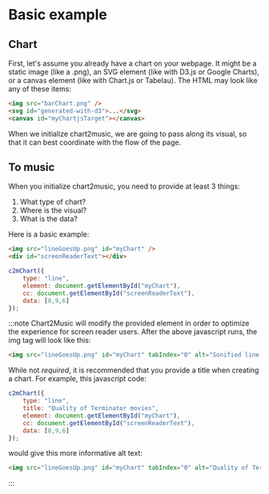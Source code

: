 # Basic example

## Chart

First, let's assume you already have a chart on your webpage. It might be a static image (like a .png), an SVG element (like with D3.js or Google Charts), or a canvas element (like with Chart.js or Tabelau). The HTML may look like any of these items:

```html
<img src="barChart.png" />
<svg id="generated-with-d3">...</svg>
<canvas id="myChartjsTarget"></canvas>
```

When we initialize chart2music, we are going to pass along its visual, so that it can best coordinate with the flow of the page.

## To music

When you initialize chart2music, you need to provide at least 3 things:

1. What type of chart?
2. Where is the visual?
3. What is the data?

Here is a basic example:

```html
<img src="lineGoesUp.png" id="myChart" />
<div id="screenReaderText"></div>
```

```js
c2mChart({
    type: "line",
    element: document.getElementById("myChart"),
    cc: document.getElementById("screenReaderText"),
    data: [8,9,6]
});
```

:::note
Chart2Music will modify the provided element in order to optimize the experience for screen reader users. After the above javascript runs, the img tag will look like this:

```html
<img src="lineGoesUp.png" id="myChart" tabIndex="0" alt="Sonified line chart" />
```

While not *required*, it is recommended that you provide a title when creating a chart. For example, this javascript code:

```js
c2mChart({
    type: "line",
    title: "Quality of Terminator movies",
    element: document.getElementById("myChart"),
    cc: document.getElementById("screenReaderText"),
    data: [8,9,6]
});
```

would give this more informative alt text:

```html
<img src="lineGoesUp.png" id="myChart" tabIndex="0" alt="Quality of Terminator movies, sonified line chart" />
```
:::

